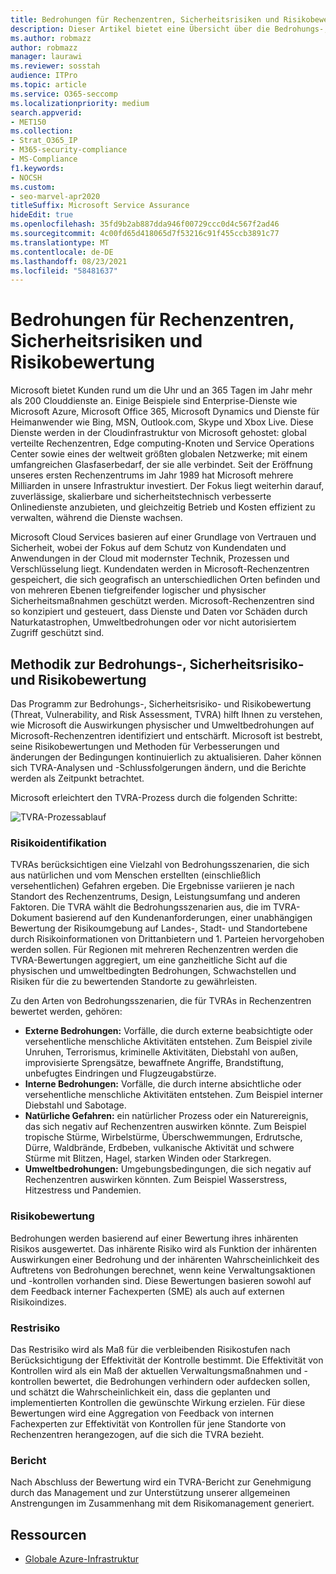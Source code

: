 ```yaml
---
title: Bedrohungen für Rechenzentren, Sicherheitsrisiken und Risikobewertung
description: Dieser Artikel bietet eine Übersicht über die Bedrohungs-, Sicherheitsrisiko- und Risikobewertung von Rechenzentren in Microsoft 365.
ms.author: robmazz
author: robmazz
manager: laurawi
ms.reviewer: sosstah
audience: ITPro
ms.topic: article
ms.service: O365-seccomp
ms.localizationpriority: medium
search.appverid:
- MET150
ms.collection:
- Strat_O365_IP
- M365-security-compliance
- MS-Compliance
f1.keywords:
- NOCSH
ms.custom:
- seo-marvel-apr2020
titleSuffix: Microsoft Service Assurance
hideEdit: true
ms.openlocfilehash: 35fd9b2ab887dda946f00729ccc0d4c567f2ad46
ms.sourcegitcommit: 4c00fd65d418065d7f53216c91f455ccb3891c77
ms.translationtype: MT
ms.contentlocale: de-DE
ms.lasthandoff: 08/23/2021
ms.locfileid: "58481637"
---
```

# <a name="datacenter-threat-vulnerability-and-risk-assessment"></a>Bedrohungen für Rechenzentren, Sicherheitsrisiken und Risikobewertung

Microsoft bietet Kunden rund um die Uhr und an 365 Tagen im Jahr mehr als 200 Clouddienste an. Einige Beispiele sind Enterprise-Dienste wie Microsoft Azure, Microsoft Office 365, Microsoft Dynamics und Dienste für Heimanwender wie Bing, MSN, Outlook.com, Skype und Xbox Live. Diese Dienste werden in der Cloudinfrastruktur von Microsoft gehostet: global verteilte Rechenzentren, Edge computing-Knoten und Service Operations Center sowie eines der weltweit größten globalen Netzwerke; mit einem umfangreichen Glasfaserbedarf, der sie alle verbindet. Seit der Eröffnung unseres ersten Rechenzentrums im Jahr 1989 hat Microsoft mehrere Milliarden in unsere Infrastruktur investiert. Der Fokus liegt weiterhin darauf, zuverlässige, skalierbare und sicherheitstechnisch verbesserte Onlinedienste anzubieten, und gleichzeitig Betrieb und Kosten effizient zu verwalten, während die Dienste wachsen.

Microsoft Cloud Services basieren auf einer Grundlage von Vertrauen und Sicherheit, wobei der Fokus auf dem Schutz von Kundendaten und Anwendungen in der Cloud mit modernster Technik, Prozessen und Verschlüsselung liegt. Kundendaten werden in Microsoft-Rechenzentren gespeichert, die sich geografisch an unterschiedlichen Orten befinden und von mehreren Ebenen tiefgreifender logischer und physischer Sicherheitsmaßnahmen geschützt werden. Microsoft-Rechenzentren sind so konzipiert und gesteuert, dass Dienste und Daten vor Schäden durch Naturkatastrophen, Umweltbedrohungen oder vor nicht autorisiertem Zugriff geschützt sind.

## <a name="threat-vulnerability-and-risk-assessment-methodology"></a>Methodik zur Bedrohungs-, Sicherheitsrisiko- und Risikobewertung

Das Programm zur Bedrohungs-, Sicherheitsrisiko- und Risikobewertung (Threat, Vulnerability, and Risk Assessment, TVRA) hilft Ihnen zu verstehen, wie Microsoft die Auswirkungen physischer und Umweltbedrohungen auf Microsoft-Rechenzentren identifiziert und entschärft. Microsoft ist bestrebt, seine Risikobewertungen und Methoden für Verbesserungen und änderungen der Bedingungen kontinuierlich zu aktualisieren. Daher können sich TVRA-Analysen und -Schlussfolgerungen ändern, und die Berichte werden als Zeitpunkt betrachtet.

Microsoft erleichtert den TVRA-Prozess durch die folgenden Schritte:

![TVRA-Prozessablauf](../media/assurance-tvra-flow.png)

### <a name="risk-identification"></a>Risikoidentifikation

TVRAs berücksichtigen eine Vielzahl von Bedrohungsszenarien, die sich aus natürlichen und vom Menschen erstellten (einschließlich versehentlichen) Gefahren ergeben. Die Ergebnisse variieren je nach Standort des Rechenzentrums, Design, Leistungsumfang und anderen Faktoren. Die TVRA wählt die Bedrohungsszenarien aus, die im TVRA-Dokument basierend auf den Kundenanforderungen, einer unabhängigen Bewertung der Risikoumgebung auf Landes-, Stadt- und Standortebene durch Risikoinformationen von Drittanbietern und 1. Parteien hervorgehoben werden sollen. Für Regionen mit mehreren Rechenzentren werden die TVRA-Bewertungen aggregiert, um eine ganzheitliche Sicht auf die physischen und umweltbedingten Bedrohungen, Schwachstellen und Risiken für die zu bewertenden Standorte zu gewährleisten.

Zu den Arten von Bedrohungsszenarien, die für TVRAs in Rechenzentren bewertet werden, gehören:

- **Externe Bedrohungen:** Vorfälle, die durch externe beabsichtigte oder versehentliche menschliche Aktivitäten entstehen. Zum Beispiel zivile Unruhen, Terrorismus, kriminelle Aktivitäten, Diebstahl von außen, improvisierte Sprengsätze, bewaffnete Angriffe, Brandstiftung, unbefugtes Eindringen und Flugzeugabstürze.
- **Interne Bedrohungen:** Vorfälle, die durch interne absichtliche oder versehentliche menschliche Aktivitäten entstehen. Zum Beispiel interner Diebstahl und Sabotage.
- **Natürliche Gefahren:** ein natürlicher Prozess oder ein Naturereignis, das sich negativ auf Rechenzentren auswirken könnte. Zum Beispiel tropische Stürme, Wirbelstürme, Überschwemmungen, Erdrutsche, Dürre, Waldbrände, Erdbeben, vulkanische Aktivität und schwere Stürme mit Blitzen, Hagel, starken Winden oder Starkregen.
- **Umweltbedrohungen:** Umgebungsbedingungen, die sich negativ auf Rechenzentren auswirken könnten. Zum Beispiel Wasserstress, Hitzestress und Pandemien.

### <a name="risk-analysis"></a>Risikobewertung

Bedrohungen werden basierend auf einer Bewertung ihres inhärenten Risikos ausgewertet. Das inhärente Risiko wird als Funktion der inhärenten Auswirkungen einer Bedrohung und der inhärenten Wahrscheinlichkeit des Auftretens von Bedrohungen berechnet, wenn keine Verwaltungsaktionen und -kontrollen vorhanden sind. Diese Bewertungen basieren sowohl auf dem Feedback interner Fachexperten (SME) als auch auf externen Risikoindizes.

### <a name="residual-risk"></a>Restrisiko

Das Restrisiko wird als Maß für die verbleibenden Risikostufen nach Berücksichtigung der Effektivität der Kontrolle bestimmt. Die Effektivität von Kontrollen wird als ein Maß der aktuellen Verwaltungsmaßnahmen und -kontrollen bewertet, die Bedrohungen verhindern oder aufdecken sollen, und schätzt die Wahrscheinlichkeit ein, dass die geplanten und implementierten Kontrollen die gewünschte Wirkung erzielen. Für diese Bewertungen wird eine Aggregation von Feedback von internen Fachexperten zur Effektivität von Kontrollen für jene Standorte von Rechenzentren herangezogen, auf die sich die TVRA bezieht.

### <a name="report"></a>Bericht

Nach Abschluss der Bewertung wird ein TVRA-Bericht zur Genehmigung durch das Management und zur Unterstützung unserer allgemeinen Anstrengungen im Zusammenhang mit dem Risikomanagement generiert.

## <a name="resources"></a>Ressourcen

- [Globale Azure-Infrastruktur](https://www.microsoft.com/datacenters)
